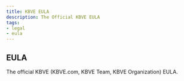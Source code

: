 ```yaml
---
title: KBVE EULA
description: The Official KBVE EULA
tags:
- legal
- eula
---
```


## EULA

The official KBVE (KBVE.com, KBVE Team, KBVE Organization) EULA.